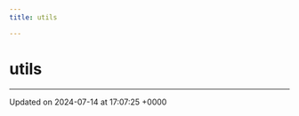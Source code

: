 ```yaml
---
title: utils

---
```


# utils








-------------------------------

Updated on 2024-07-14 at 17:07:25 +0000
